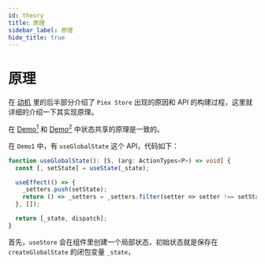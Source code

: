 ```yaml
---
id: theory
title: 原理
sidebar_label: 原理
hide_title: true
---
```


# 原理

在 [动机](motivation) 里的后半部分介绍了 `Piex Store` 出现的原因和 API 的构建过程，这里就详细的介绍一下其实现原理。

在 [Demo<sup>1</sup>](https://stackblitz.com/edit/react-ts-global-hooks?file=store%2FuseGlobalState.ts) 和 [Demo<sup>2</sup>](https://stackblitz.com/edit/react-ts-global-hooks2?file=store%2Fstore.ts) 中状态共享的原理是一致的。

在 `Demo1` 中，有 `useGlobalState` 这个 API，代码如下：

```ts
function useGlobalState(): [S, (arg: ActionTypes<P>) => void] {
  const [, setState] = useState(_state);

  useEffect(() => {
    _setters.push(setState);
    return () => _setters = _setters.filter(setter => setter !== setState);
  }, []);

  return [_state, dispatch];
}
```

首先，`useStore` 会在组件里创建一个局部状态，初始状态就是保存在 `createGlobalState` 的闭包变量 `_state`，